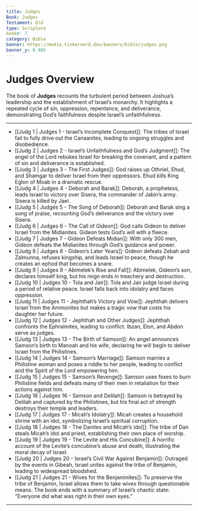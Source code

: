 ```yaml
---
title: Judges
Book: Judges
Testament: Old
type: Scripture
book#: 7
category: Bible
banner: https://media.tinkernerd.dev/banners/bible/judges.png
banner_y: 0.485
---
```


# Judges Overview

The book of **Judges** recounts the turbulent period between Joshua’s leadership and the establishment of Israel’s monarchy. It highlights a repeated cycle of sin, oppression, repentance, and deliverance, demonstrating God’s faithfulness despite Israel’s unfaithfulness.

---

- [[Judg 1 | Judges 1 - Israel’s Incomplete Conquest]]: The tribes of Israel fail to fully drive out the Canaanites, leading to ongoing struggles and disobedience.
- [[Judg 2 | Judges 2 - Israel’s Unfaithfulness and God’s Judgment]]: The angel of the Lord rebukes Israel for breaking the covenant, and a pattern of sin and deliverance is established.
- [[Judg 3 | Judges 3 - The First Judges]]: God raises up Othniel, Ehud, and Shamgar to deliver Israel from their oppressors. Ehud kills King Eglon of Moab in a dramatic rescue.
- [[Judg 4 | Judges 4 - Deborah and Barak]]: Deborah, a prophetess, leads Israel to victory over Sisera, the commander of Jabin’s army. Sisera is killed by Jael.
- [[Judg 5 | Judges 5 - The Song of Deborah]]: Deborah and Barak sing a song of praise, recounting God’s deliverance and the victory over Sisera.
- [[Judg 6 | Judges 6 - The Call of Gideon]]: God calls Gideon to deliver Israel from the Midianites. Gideon tests God’s will with a fleece.
- [[Judg 7 | Judges 7 - Gideon Defeats Midian]]: With only 300 men, Gideon defeats the Midianites through God’s guidance and power.
- [[Judg 8 | Judges 8 - Gideon’s Later Years]]: Gideon defeats Zebah and Zalmunna, refuses kingship, and leads Israel to peace, though he creates an ephod that becomes a snare.
- [[Judg 9 | Judges 9 - Abimelek’s Rise and Fall]]: Abimelek, Gideon’s son, declares himself king, but his reign ends in treachery and destruction.
- [[Judg 10 | Judges 10 - Tola and Jair]]: Tola and Jair judge Israel during a period of relative peace. Israel falls back into idolatry and faces oppression.
- [[Judg 11 | Judges 11 - Jephthah’s Victory and Vow]]: Jephthah delivers Israel from the Ammonites but makes a tragic vow that costs his daughter her future.
- [[Judg 12 | Judges 12 - Jephthah and Other Judges]]: Jephthah confronts the Ephraimites, leading to conflict. Ibzan, Elon, and Abdon serve as judges.
- [[Judg 13 | Judges 13 - The Birth of Samson]]: An angel announces Samson’s birth to Manoah and his wife, declaring he will begin to deliver Israel from the Philistines.
- [[Judg 14 | Judges 14 - Samson’s Marriage]]: Samson marries a Philistine woman and poses a riddle to her people, leading to conflict and the Spirit of the Lord empowering him.
- [[Judg 15 | Judges 15 - Samson’s Revenge]]: Samson uses foxes to burn Philistine fields and defeats many of their men in retaliation for their actions against him.
- [[Judg 16 | Judges 16 - Samson and Delilah]]: Samson is betrayed by Delilah and captured by the Philistines, but his final act of strength destroys their temple and leaders.
- [[Judg 17 | Judges 17 - Micah’s Idolatry]]: Micah creates a household shrine with an idol, symbolizing Israel’s spiritual corruption.
- [[Judg 18 | Judges 18 - The Danites and Micah’s Idol]]: The tribe of Dan steals Micah’s idol and priest, establishing their own place of worship.
- [[Judg 19 | Judges 19 - The Levite and His Concubine]]: A horrific account of the Levite’s concubine’s abuse and death, illustrating the moral decay of Israel.
- [[Judg 20 | Judges 20 - Israel’s Civil War Against Benjamin]]: Outraged by the events in Gibeah, Israel unites against the tribe of Benjamin, leading to widespread bloodshed.
- [[Judg 21 | Judges 21 - Wives for the Benjaminites]]: To preserve the tribe of Benjamin, Israel allows them to take wives through questionable means. The book ends with a summary of Israel’s chaotic state: “Everyone did what was right in their own eyes.”

---

